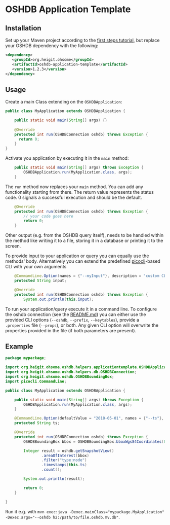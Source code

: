 # OSHDB Application Template
## Installation

Set up your Maven project according to the [first steps tutorial](../../first-steps/README.md), but replace your OSHDB dependency with the following:

```xml
<dependency>
   <groupId>org.heigit.ohsome</groupId>
   <artifactId>oshdb-application-template</artifactId>
   <version>1.2.3</version>
</dependency>
```

## Usage

Create a main Class extending on the `OSHDBApplication`:

```java
public class MyApplication extends OSHDBApplication {

    public static void main(String[] args) {}
    
    @Override
    protected int run(OSHDBConnection oshdb) throws Exception {
      return 0;
    }
}
```

Activate you application by executing it in the `main` method:

```java
    public static void main(String[] args) throws Exception {
        OSHDBApplication.run(MyApplication.class, args);
    }
```

The `run` method now replaces your `main` method. You can add any functionality starting from there. The return value represents the status code. 0 signals a successful execution and should be the default.

```java
    @Override
    protected int run(OSHDBConnection oshdb) throws Exception {
        // your code goes here
        return 0;
    }
```

Other output (e.g. from the OSHDB query itself), needs to be handled within the method like writing it to a file, storing it in a database or printing it to the screen.

To provide input to your application or query you can equally use the methods' body. Alternatively you can extend the predefined [picocli](https://picocli.info/)-based CLI with your own arguments

```java
    @CommandLine.Option(names = {"--myInput"}, description = "custom CLI input")
    protected String input;

    @Override
    protected int run(OSHDBConnection oshdb) throws Exception {
        System.out.println(this.input);
```

To run your application/query execute it in a command line. To configure the oshdb connection (see the [README.md](README.md)) you can either use the provided CLI options (`--oshdb`, `--prefix`, `--keytables`), provide a `.properties` file (`--props`), or both. Any given CLI option will overwrite the properties provided in the file (if both parameters are present).

## Example

```java
package mypackage;

import org.heigit.ohsome.oshdb.helpers.applicationtemplate.OSHDBApplication;
import org.heigit.ohsome.oshdb.helpers.db.OSHDBConnection;
import org.heigit.ohsome.oshdb.OSHDBBoundingBox;
import picocli.CommandLine;

public class MyApplication extends OSHDBApplication {

    public static void main(String[] args) throws Exception {
        OSHDBApplication.run(MyApplication.class, args);
    }

    @CommandLine.Option(defaultValue = "2018-05-01", names = {"--ts"}, description = "target timestamp, default=${DEFAULT-VALUE}")
    protected String ts;

    @Override
    protected int run(OSHDBConnection oshdb) throws Exception {
        OSHDBBoundingBox bbox = OSHDBBoundingBox.bboxWgs84Coordinates(8.651133, 49.387611, 8.6561, 49.390513);

        Integer result = oshdb.getSnapshotView()
                .areaOfInterest(bbox)
                .filter("type:node")
                .timestamps(this.ts)
                .count();

        System.out.println(result);

        return 0;
    }

}
```

Run it e.g. with `mvn exec:java -Dexec.mainClass="mypackage.MyApplication" -Dexec.args="--oshdb h2:/path/to/file.oshdb.mv.db"`.
